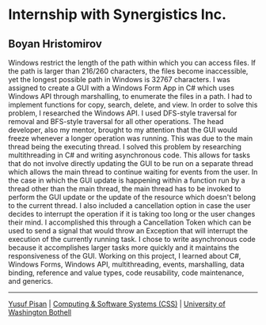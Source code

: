 # Internship with Synergistics Inc.


## Boyan Hristomirov

Windows restrict the length of the path within which you can access files. If the path is larger than 216/260 characters, the files become inaccessible, yet the longest possible path in Windows is 32767 characters. I was assigned to create a GUI with a Windows Form App in C# which uses Windows API through marshalling, to enumerate the files in a path. I had to implement functions for copy, search, delete, and view. In order to solve this problem, I researched the Windows API. I used DFS-style traversal for removal and BFS-style traversal for all other operations. The head developer, also my mentor, brought to my attention that the GUI would freeze whenever a longer operation was running. This was due to the main thread being the executing thread. I solved this problem by researching multithreading in C# and writing asynchronous code. This allows for tasks that do not involve directly updating the GUI to be run on a separate thread which allows the main thread to continue waiting for events from the user. In the case in which the GUI update is happening within a function run by a thread other than the main thread, the main thread has to be invoked to perform the GUI update or the update of the resource which doesn't belong to the current thread. I also included a cancellation option in case the user decides to interrupt the operation if it is taking too long or the user changes their mind. I accomplished this through a Cancellation Token which can be used to send a signal that would throw an Exception that will interrupt the execution of the currently running task. I chose to write asynchronous code because it accomplishes larger tasks more quickly and it maintains the responsiveness of the GUI. Working on this project, I learned about C#, Windows Forms, Windows API, multithreading, events, marshalling, data binding, reference and value types, code reusability, code maintenance, and generics.

***

[Yusuf Pisan](https://pisanorg.github.io/yusuf/) | [Computing & Software Systems (CSS)](https://www.uwb.edu/css) | [University of Washington Bothell](https://www.uwb.edu/)
